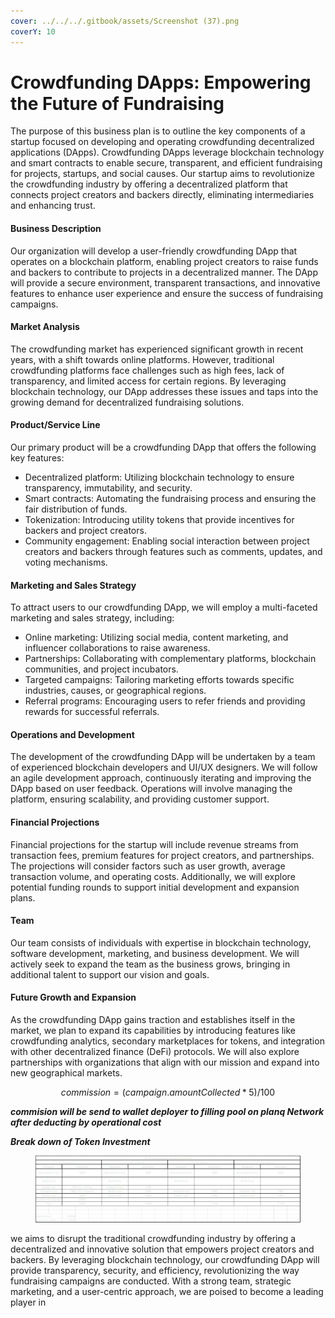 ```yaml
---
cover: ../../../.gitbook/assets/Screenshot (37).png
coverY: 10
---
```


# Crowdfunding DApps: Empowering the Future of Fundraising

The purpose of this business plan is to outline the key components of a startup focused on developing and operating crowdfunding decentralized applications (DApps). Crowdfunding DApps leverage blockchain technology and smart contracts to enable secure, transparent, and efficient fundraising for projects, startups, and social causes. Our startup aims to revolutionize the crowdfunding industry by offering a decentralized platform that connects project creators and backers directly, eliminating intermediaries and enhancing trust.



#### Business Description

Our organization will develop a user-friendly crowdfunding DApp that operates on a blockchain platform, enabling project creators to raise funds and backers to contribute to projects in a decentralized manner. The DApp will provide a secure environment, transparent transactions, and innovative features to enhance user experience and ensure the success of fundraising campaigns.

#### Market Analysis

&#x20;The crowdfunding market has experienced significant growth in recent years, with a shift towards online platforms. However, traditional crowdfunding platforms face challenges such as high fees, lack of transparency, and limited access for certain regions. By leveraging blockchain technology, our DApp addresses these issues and taps into the growing demand for decentralized fundraising solutions.

#### Product/Service Line

Our primary product will be a crowdfunding DApp that offers the following key features:

* Decentralized platform: Utilizing blockchain technology to ensure transparency, immutability, and security.
* Smart contracts: Automating the fundraising process and ensuring the fair distribution of funds.
* Tokenization: Introducing utility tokens that provide incentives for backers and project creators.
* Community engagement: Enabling social interaction between project creators and backers through features such as comments, updates, and voting mechanisms.

#### Marketing and Sales Strategy

To attract users to our crowdfunding DApp, we will employ a multi-faceted marketing and sales strategy, including:

* Online marketing: Utilizing social media, content marketing, and influencer collaborations to raise awareness.
* Partnerships: Collaborating with complementary platforms, blockchain communities, and project incubators.
* Targeted campaigns: Tailoring marketing efforts towards specific industries, causes, or geographical regions.
* Referral programs: Encouraging users to refer friends and providing rewards for successful referrals.

#### Operations and Development

The development of the crowdfunding DApp will be undertaken by a team of experienced blockchain developers and UI/UX designers. We will follow an agile development approach, continuously iterating and improving the DApp based on user feedback. Operations will involve managing the platform, ensuring scalability, and providing customer support.

#### Financial Projections

Financial projections for the startup will include revenue streams from transaction fees, premium features for project creators, and partnerships. The projections will consider factors such as user growth, average transaction volume, and operating costs. Additionally, we will explore potential funding rounds to support initial development and expansion plans.

#### Team

Our team consists of individuals with expertise in blockchain technology, software development, marketing, and business development. We will actively seek to expand the team as the business grows, bringing in additional talent to support our vision and goals.

#### Future Growth and Expansion

As the crowdfunding DApp gains traction and establishes itself in the market, we plan to expand its capabilities by introducing features like crowdfunding analytics, secondary marketplaces for tokens, and integration with other decentralized finance (DeFi) protocols. We will also explore partnerships with organizations that align with our mission and expand into new geographical markets.



$$commission = (campaign.amountCollected * 5) / 100$$

_**commision will be send to wallet deployer to filling pool on planq Network after deducting by operational cost**_



_**Break down of Token Investment**_

<figure><img src="../../../.gitbook/assets/image (1).png" alt=""><figcaption></figcaption></figure>

we aims to disrupt the traditional crowdfunding industry by offering a decentralized and innovative solution that empowers project creators and backers. By leveraging blockchain technology, our crowdfunding DApp will provide transparency, security, and efficiency, revolutionizing the way fundraising campaigns are conducted. With a strong team, strategic marketing, and a user-centric approach, we are poised to become a leading player in
